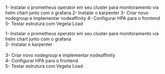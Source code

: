 1- Instalar o prometheus operator em seu cluster para monitoramento via helm chart junto com o grafana
2- Instalar o karpenter
3- Criar novo nodegroup e implementar nodeaffinity
4- Configurar HPA para o frontend
5- Testar estrutura com Vegeta Load




<html>
 <head>
  1- Instalar o prometheus operator em seu cluster para monitoramento via helm chart junto com o grafana
 <br /> 2- Instalar o karpenter
 </head>
 <body>
   <br />  <br /> 3- Criar novo nodegroup e implementar nodeaffinity <br /> 4- Configurar HPA para o frontend <br />  5- Testar estrutura com Vegeta Load
   <br /> 


 </body>
</html>

